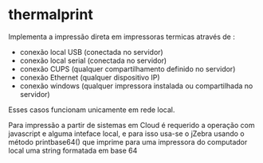 # thermalprint

Implementa a impressão direta em impressoras termicas através de :

- conexão local USB (conectada no servidor)
- conexão local serial (conectada no servidor)
- conexão CUPS (qualquer compartilhamento definido no servidor)
- conexão Ethernet (qualquer dispositivo IP)
- conexão windows (qualquer impressora instalada ou compartilhada no servidor)

Esses casos funcionam unicamente em rede local.

Para impressão a partir de sistemas em Cloud é requerido a operação com javascript e alguma inteface local,
e para isso usa-se o jZebra usando o método printbase64() que imprime para uma impressora do computador local 
uma string formatada em base 64


